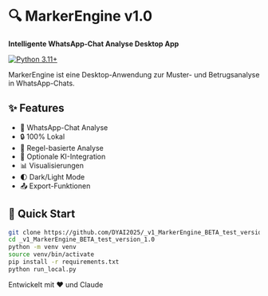 # 🔍 MarkerEngine v1.0

**Intelligente WhatsApp-Chat Analyse Desktop App**

[![Python 3.11+](https://img.shields.io/badge/python-3.11+-blue.svg)](https://www.python.org/downloads/)

MarkerEngine ist eine Desktop-Anwendung zur Muster- und Betrugsanalyse in WhatsApp-Chats.

## ✨ Features

- 📱 WhatsApp-Chat Analyse
- 🔒 100% Lokal
- 🎯 Regel-basierte Analyse
- 🤖 Optionale KI-Integration
- 📊 Visualisierungen
- 🌓 Dark/Light Mode
- 📤 Export-Funktionen

## 🚀 Quick Start

```bash
git clone https://github.com/DYAI2025/_v1_MarkerEngine_BETA_test_version_1.0.git
cd _v1_MarkerEngine_BETA_test_version_1.0
python -m venv venv
source venv/bin/activate
pip install -r requirements.txt
python run_local.py
```

Entwickelt mit ❤️ und Claude
